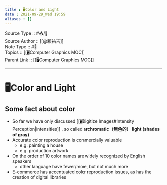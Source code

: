 ```yaml
---
title : 🖥️Color and Light
date : 2021-09-29_Wed 19:59
aliases : []
---
```

Source Type :: #📥/📄 <br>
Source Author :: [[@賴祐吉]]<br>
Note Type :: #📝 <br>
Topics :: [[🖥️Computer Graphics MOC]]<br>
Parent Link :: [[🖥️Computer Graphics MOC]]<br>

---
# 🖥️Color and Light

## Some fact about color
+ So far we have only discussed [[🖥️Digitize Images#Intensity Perception|intensities]] , so called **archromatic（無色的） light (shades of gray)**
+ Accurate color reproduction is commercially valuable
	- e.g. painting a house
	- e.g. production artwork
+ On the order of 10 color names are widely recognized by English speakers
	- other language have fewer/more, but not much more
+ E-commerce has accentuated color reproduction issues, as has the creation of digital libraries